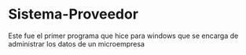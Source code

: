 # Sistema-Proveedor
Este fue el primer programa que hice para windows que se encarga de administrar los datos de un microempresa
